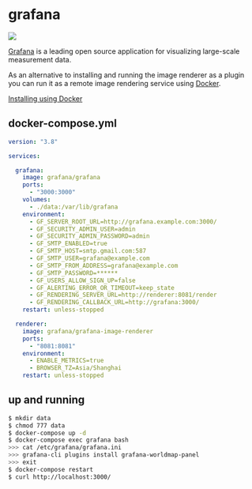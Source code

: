 grafana
=======

![](https://badge.imagelayers.io/vimagick/grafana:latest.svg)

[Grafana][1] is a leading open source application for visualizing large-scale
measurement data.

As an alternative to installing and running the image renderer as a plugin you
can run it as a remote image rendering service using [Docker][3].

[Installing using Docker][2]

## docker-compose.yml

```yaml
version: "3.8"

services:

  grafana:
    image: grafana/grafana
    ports:
      - "3000:3000"
    volumes:
      - ./data:/var/lib/grafana
    environment:
      - GF_SERVER_ROOT_URL=http://grafana.example.com:3000/
      - GF_SECURITY_ADMIN_USER=admin
      - GF_SECURITY_ADMIN_PASSWORD=admin
      - GF_SMTP_ENABLED=true
      - GF_SMTP_HOST=smtp.gmail.com:587
      - GF_SMTP_USER=grafana@example.com
      - GF_SMTP_FROM_ADDRESS=grafana@example.com
      - GF_SMTP_PASSWORD=******
      - GF_USERS_ALLOW_SIGN_UP=false
      - GF_ALERTING_ERROR_OR_TIMEOUT=keep_state
      - GF_RENDERING_SERVER_URL=http://renderer:8081/render
      - GF_RENDERING_CALLBACK_URL=http://grafana:3000/
    restart: unless-stopped

  renderer:
    image: grafana/grafana-image-renderer
    ports:
      - "8081:8081"
    environment:
      - ENABLE_METRICS=true
      - BROWSER_TZ=Asia/Shanghai
    restart: unless-stopped
```

## up and running

```bash
$ mkdir data
$ chmod 777 data
$ docker-compose up -d
$ docker-compose exec grafana bash
>>> cat /etc/grafana/grafana.ini
>>> grafana-cli plugins install grafana-worldmap-panel
>>> exit
$ docker-compose restart
$ curl http://localhost:3000/
```

[1]: http://grafana.org/
[2]: http://docs.grafana.org/installation/docker/
[3]: https://github.com/grafana/grafana-image-renderer/blob/master/docs/remote_rendering_using_docker.md
